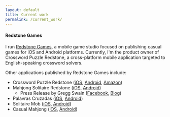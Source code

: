 ```yaml
---
layout: default
title: Current work
permalink: /current_work/
---
```


#### Redstone Games

I run [Redstone Games](http://www.redstonegames.mobi), a mobile game studio focused on publishing casual games for iOS and Android platforms. Currently, I'm the product owner of Crossword Puzzle Redstone, a cross-platform mobile application targeted to English-speaking crossword solvers.

Other applications published by Redstone Games include:

- Crossword Puzzle Redstone ([iOS](https://itunes.apple.com/app/id957848865), [Android](https://play.google.com/store/apps/details?id=mobi.redstonegames.crossword.en), [Amazon](https://www.amazon.com/dp/B01J92QJZO/))
- Mahjong Solitaire Redstone ([iOS](https://itunes.apple.com/app/id880605393), [Android](https://play.google.com/store/apps/details?id=mobi.redstonegames.redstonemahjong))
  - Press Release by Gregg Swain ([Facebook](https://www.facebook.com/gregg.swain.5/posts/529438413931091), [Blog](http://www.mahjongtreasures.com/2016/06/12/the-viridian-set/))
- Palavras Cruzadas ([iOS](https://itunes.apple.com/app/id917832873), [Android](https://play.google.com/store/apps/details?id=mobi.redstonegames.crossword))
- Solitaire Mob ([iOS](https://itunes.apple.com/app/id815772160), [Android](https://play.google.com/store/apps/details?id=com.casualon.games.klondikesolitaire))
- Casual Mahjong ([iOS](https://itunes.apple.com/app/id824825028), [Android](https://play.google.com/store/apps/details?id=com.casualon.games.casualmahjong))